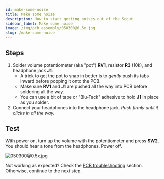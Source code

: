 ```yaml
---
id: make-some-noise
title: Make some noise
description: How to start getting noises out of the Scout.
sidebar_label: Make some noise
image: /img/pcb_assembly/050300@0.5x.jpg
slug: /make-some-noise
---
```


## Steps

1. Solder volume potentiometer (aka "pot") **RV1**, resistor **R3** (10k), and headphone jack **J1**.
   - A trick to get the pot to snap in better is to _gently_ push its tabs inward before popping it onto the PCB.
   - Make sure **RV1** and **J1** are pushed all the way into PCB before soldering all the way.
   - You can use a bit of tape or "Blu-Tack" adhesive to hold **J1** in place as you solder.
2. Connect your headphones into the headphone jack. _Push firmly until it clicks in all the way._

## Test

With power on, turn up the volume with the potentiometer and press **SW2**. You should hear a tone from the headphones. Power off.

![050300@0.5x.jpg](/img/pcb_assembly/050300@0.5x.jpg)

Not working as expected? Check the [PCB troubleshooting](pcb-troubleshooting.md) section. Otherwise, continue to the next step.
